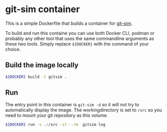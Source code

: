 # git-sim container

This is a simple Dockerfile that builds a container for [git-sim](https://initialcommit.com/blog/git-sim).

To build and run this containe you can use both Docker CLI, podman or probably any other tool that uses the same commandline arguments as these two tools.
Simply replace `${DOCKER}` with the command of your choice.

## Build the image locally 

```bash
${DOCKER} build -t gitsim .
```

## Run

The entry point in this container is `git-sim -d` so it will not try to automatically display the image.
The workingdirectory is set to `/src` so you need to mount your git repository as this volume.


```bash
${DOCKER} run -v .:/src -it --rm  gitsim log
```





